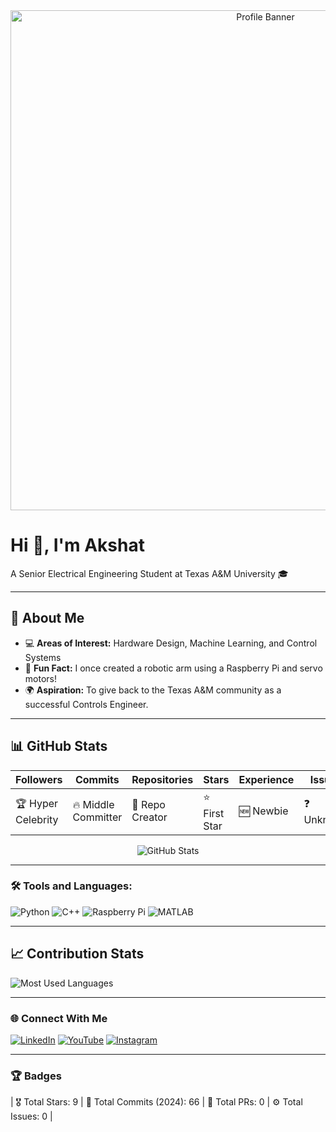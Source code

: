 <div align="center">
  <img src="![image](https://github.com/user-attachments/assets/a361b159-c6ac-41c6-ba80-549d3e5e6e0a)" alt="Profile Banner" width="800" />
</div>

# Hi 👋, I'm Akshat
A Senior Electrical Engineering Student at Texas A&M University 🎓

---

## 🚀 About Me
- 💻 **Areas of Interest:** Hardware Design, Machine Learning, and Control Systems
- 🌟 **Fun Fact:** I once created a robotic arm using a Raspberry Pi and servo motors!
- 🌍 **Aspiration:** To give back to the Texas A&M community as a successful Controls Engineer.

---

## 📊 GitHub Stats
| Followers  | Commits  | Repositories  | Stars  | Experience  | Issues  |
|------------|----------|---------------|--------|-------------|---------|
| 🏆 Hyper Celebrity | 🔥 Middle Committer | 📁 Repo Creator | ⭐ First Star | 🆕 Newbie | ❓ Unknown |

<div align="center">
  <img src="https://github-readme-stats.vercel.app/api?username=AkshatNerella&show_icons=true&theme=radical" alt="GitHub Stats" />
</div>

---

### 🛠️ Tools and Languages:
![Python](https://img.shields.io/badge/-Python-333333?style=flat&logo=python)
![C++](https://img.shields.io/badge/-C++-333333?style=flat&logo=cplusplus)
![Raspberry Pi](https://img.shields.io/badge/-RaspberryPi-333333?style=flat&logo=raspberrypi)
![MATLAB](https://img.shields.io/badge/-MATLAB-333333?style=flat&logo=mathworks)

---

## 📈 Contribution Stats
![Most Used Languages](https://github-readme-stats.vercel.app/api/top-langs/?username=AkshatNerella&layout=compact&theme=radical)

---

### 🌐 Connect With Me
[![LinkedIn](https://img.shields.io/badge/-LinkedIn-blue?style=flat-square&logo=linkedin)](https://www.linkedin.com/in/akshatnerella)
[![YouTube](https://img.shields.io/badge/-YouTube-red?style=flat-square&logo=youtube)](YOUR_YOUTUBE_CHANNEL)
[![Instagram](https://img.shields.io/badge/-Instagram-pink?style=flat-square&logo=instagram)](YOUR_INSTAGRAM)

---

### 🏆 Badges
| 🎖️ Total Stars: 9  | 🔧 Total Commits (2024): 66  | 📌 Total PRs: 0  | ⚙️ Total Issues: 0 |
